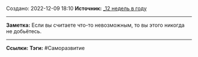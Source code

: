 Создано: 2022-12-09 18:10
**Источник:** [_12 недель в году](_12%20недель%20в%20году.md)
***
**Заметка:**  Если вы считаете что-то невозможным, то вы этого никогда не добьётесь.
***
**Ссылки:** 
**Тэги:** #Саморазвитие 